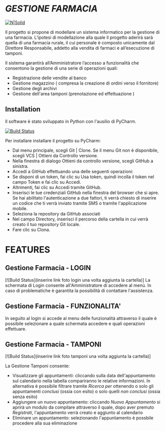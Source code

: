 # *GESTIONE FARMACIA*


[![N|Solid](https://www.boomerangcard.it/it/uploads/esercente/54/logo.png)](https://nodesource.com/products/nsolid)


Il progetto si propone di modellare un sistema informatico per la gestione di una farmacia.
L’ipotesi di modellazione alla quale il progetto aderirà sarà quella di una farmacia rurale, il cui personale è composto unicamente dal Direttore Responsabile, addetto alla vendita di farmaci e all’esecuzione di tamponi. 

Il sistema garantirà all’Amministratore l’accesso a funzionalità che consentono la gestione di una serie di operazioni quali:
- Registrazione delle vendite al banco
- Gestione magazzino ( compresa la creazione di ordini verso il fornitore)
- Gestione degli archivi
- Gestione dell'area tamponi (prenotazione ed effettuazione )

## Installation

Il software è stato sviluppato in Python con l'ausilio di PyCharm. 

[![Build Status](https://i.stack.imgur.com/wJqaA.png)](https://travis-ci.org/joemccann/dillinger)


Per installare installare il progetto su PyCharm:
- Dal menu principale, scegli Git | Clone. Se il menu Git non è disponibile, scegli VCS | Ottieni da Controllo versione.
- Nella finestra di dialogo Ottieni da controllo versione, scegli GitHub a sinistra.
- Accedi a GitHub effettuando una delle seguenti operazioni:
- Se disponi di un token, fai clic su Usa token, quindi incolla il token nel campo Token e fai clic su Accedi.
- Altrimenti, fai clic su Accedi tramite GitHub.
- Inserisci le tue credenziali GitHub nella finestra del browser che si apre. Se hai abilitato l'autenticazione a due fattori, ti verrà chiesto di inserire un codice che ti verrà inviato tramite SMS o tramite l'applicazione mobile.
- Seleziona la repository da GitHub associati 
- Nel campo Directory, inserisci il percorso della cartella in cui verrà creato il tuo repository Git locale.
- Fare clic su Clona.


# FEATURES
## Gestione Farmacia -  LOGIN
[![Build Status](inserire link foto login una volta aggiunta la cartella)]
La schermata di Login consente all'Amministratore di accedere al menù. In caso di problematiche è garantita la possibilità di contattare l'assistenza.
## Gestione Farmacia - FUNZIONALITA'
In seguito al login si accede al menu delle funzionalità attraverso il quale è possibile selezionare a quale schermata accedere e quali operazioni effettuare. 
## Gestione Farmacia - TAMPONI
[![Build Status](inserire link foto tamponi una volta aggiunta la cartella)]

La Gestione Tamponi consente:
- Visualizzare gli appuntamenti: cliccando sulla data dell'appuntamento sul calendario nella tabella compariranno le relative informazioni. In alternativa è possibile filtrare tramite *Ricerca per* ottenendo o solo gli appuntamenti *conclusi* (ossia con esito) o solo quelli *non conclusi* (ossia senza esito)
- Aggiungere un nuovo appuntamento: cliccando *Nuovo Appuntamento* si aprirà un modulo da compilare attraverso il quale, dopo aver premuto *Registrati*, l'appuntamento verrà creato e aggiunto al calendario
- Eliminare un appuntamento: selezionando l'appuntamento è possbile procedere alla sua eliminazione

